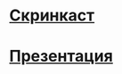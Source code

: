 # [Cкринкаст](https://drive.google.com/file/d/1Rd1uZvDVJ6qKd3UuVi99FVGSBeF3ohBg/view?usp=sharing)
# [Презентация](https://docs.google.com/presentation/d/14eBpgdkzfyH34uCFGJ6QBM6gtlCf_1rYfcBIV_S0-QQ/edit?usp=sharing)
